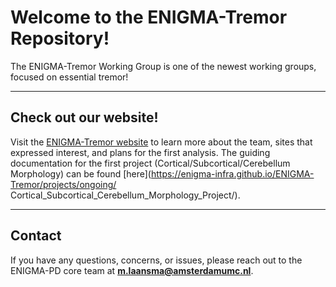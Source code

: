 # Welcome to the ENIGMA-Tremor Repository!

The ENIGMA-Tremor Working Group is one of the newest working groups, focused on essential tremor! 

---

## Check out our website!

Visit the [ENIGMA-Tremor website](https://enigma-infra.github.io/ENIGMA-Tremor/) to learn more about the team, sites that expressed interest, and plans for the first analysis. The guiding documentation for the first project (Cortical/Subcortical/Cerebellum Morphology) can be found [here](https://enigma-infra.github.io/ENIGMA-Tremor/projects/ongoing/ Cortical_Subcortical_Cerebellum_Morphology_Project/).

---

## Contact

If you have any questions, concerns, or issues, please reach out to the ENIGMA-PD core team at **m.laansma@amsterdamumc.nl**.

